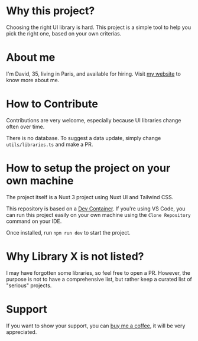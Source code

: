 # Why this project?

Choosing the right UI library is hard. This project is a simple tool to help you pick the right one, based on your own criterias.

# About me

I'm David, 35, living in Paris, and available for hiring.
Visit [my website](https://david-dahan.com) to know more about me.

# How to Contribute

Contributions are very welcome, especially because UI libraries change often over time.

There is no database. To suggest a data update, simply change `utils/libraries.ts` and make a PR.

# How to setup the project on your own machine

The project itself is a Nuxt 3 project using Nuxt UI and Tailwind CSS.

This repository is based on a [Dev Container](https://code.visualstudio.com/docs/devcontainers/containers). If you're using VS Code, you can run this project easily on your own machine using the `Clone Repository` command on your IDE.

Once installed, run `npm run dev` to start the project.

# Why Library X is not listed?

I may have forgotten some libraries, so feel free to open a PR. However, the purpose is not to have a comprehensive list, but rather keep a curated list of "serious" projects.

# Support

If you want to show your support, you can [buy me a coffee](https://www.buymeacoffee.com/ddahan), it will be very appreciated.

